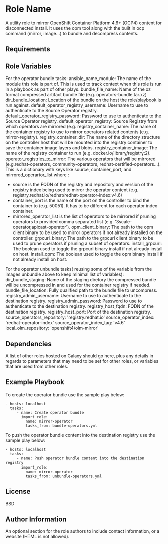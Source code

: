 Role Name
=========

A utility role to mirror OpenShift Container Platform 4.6+ (OCP4) content for disconnected install.
It uses the opm tool along with the built in ocp command (mirror, image...) to bundle and decompress contents. 

Requirements
------------


Role Variables
--------------

For the operator bundle tasks:
ansible_name_module: The name of the module this role is part of. This is used to track context when this role is run in a playbook as part of other plays.
bundle_file_name: Name of the xz format compressed artifact bundle file (e.g. operators-bundle.tar.xz)
dir_bundle_location: Location of the bundle on the host the role/playbook is run against.
default_operator_registry_username: Username to use to authenticate to the Source Operator registry.
default_operator_registry_password: Password to use to authenticate to the Source Operator registry.
default_operator_registry: Source Registry from which operators are mirrored (e.g. 
registry_container_name: The name of the container registry to use to mirror operators related contents (e.g. mirror-registry).
registry_container_dir: The name of the directory structure on the controller host that will be mounted into the registry container to save the container image layers and blobs.
registry_container_image: The name of the registry container to run (e.g. docker.io/library/registry:2).
operator_registries_to_mirror: The various operators that will be mirrored (e.g.redhat-operators, community-operators, redhat-certified-operators...). This is a dictionary with keys like source, container_port, and mirrored_operartor_list where :
  - source is the FQDN of the registry and repository and version of the registry index being used to mirror the operator content (e.g. registry.redhat.io/redhat/redhat-operator-index:v4.6)
  - container_port is the name of the port on the controller to bind the container to (e.g. 50051). It has to be different for each operator index container.
  - mirrored_operator_list is the list of operators to be mirrored if pruning operators to provided comma separated list (e.g. '3scale-operator,apicast-operator').
opm_client_binary: The path to the opm client binary to be used to mirror operators if not already installed on the controller. 
grpcurl_binary: The path to the grpcurl client binary to be used to prune operators if pruning a subset of operators. 
install_grpcurl: The boolean used to toggle the grpcurl binary install if not already install on host.
install_opm: The boolean used to toggle the opm binary install if not already install on host.

For the operator unbundle tasks( reusing some of the variable from the images unbundle above to keep minimal list of variables):
dir_bundle_staging: Name of the staging diretory the compressed bundle will be uncompressed in and used for the container registry if needed.
bundle_file_location: Fully qualified path to the bundle file to uncompress.
registry_admin_username: Username to use to authenticate to the destination registry.
registry_admin_password: Password to use to authenticate to the destination registry.
registry_host_fqdn: FQDN of the destination registry. 
registry_host_port: Port of the destination registry. 
source_operators_repository: 'registry.redhat.io'
source_operator_index: 'redhat-operator-index'
source_operator_index_tag: 'v4.6'
local_olm_repository: 'openshift4/olm-mirror'

Dependencies
------------

A list of other roles hosted on Galaxy should go here, plus any details in regards to parameters that may need to be set for other roles, or variables that are used from other roles.

Example Playbook
----------------
To create the operator bundle use the sample play below:

    - hosts: localhost
      tasks:
         - name: Create operator bundle
           import_role:
             name: mirror-operator
             tasks_from: bundle-operators.yml
             
To push the operator bundle content into the destination registry use the sample play below:

    - hosts: localhost
      tasks:
         - name: Push operator bundle content into the destination registry
           import_role:
             name: mirror-operator
             tasks_from: unbundle-operators.yml
             

License
-------

BSD

Author Information
------------------

An optional section for the role authors to include contact information, or a website (HTML is not allowed).
